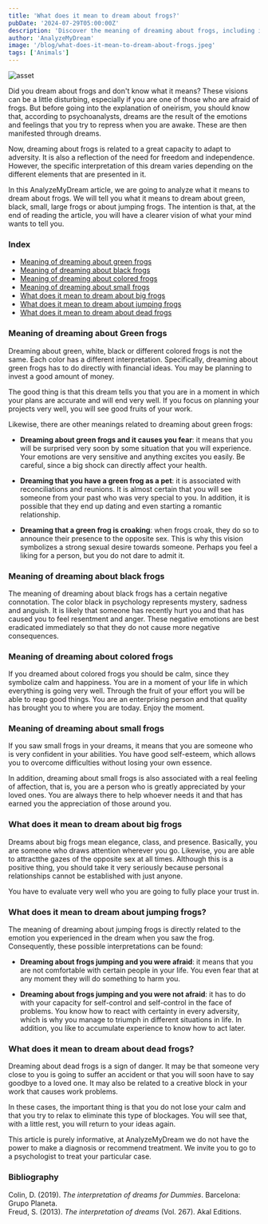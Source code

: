 ```yaml
---
title: 'What does it mean to dream about frogs?'
pubDate: '2024-07-29T05:00:00Z'
description: 'Discover the meaning of dreaming about frogs, including interpretations of green, black, small, large, and jumping frogs.'
author: 'AnalyzeMyDream'
image: '/blog/what-does-it-mean-to-dream-about-frogs.jpeg'
tags: ['Animals']
---
```


![asset](/blog/what-does-it-mean-to-dream-about-frogs.jpeg)

Did you dream about frogs and don't know what it means? These visions can be a little disturbing, especially if you are one of those who are afraid of frogs. But before going into the explanation of oneirism, you should know that, according to psychoanalysts, dreams are the result of the emotions and feelings that you try to repress when you are awake. These are then manifested through dreams.

Now, dreaming about frogs is related to a great capacity to adapt to adversity. It is also a reflection of the need for freedom and independence. However, the specific interpretation of this dream varies depending on the different elements that are presented in it.

In this AnalyzeMyDream article, we are going to analyze what it means to dream about frogs. We will tell you what it means to dream about green, black, small, large frogs or about jumping frogs. The intention is that, at the end of reading the article, you will have a clearer vision of what your mind wants to tell you.

### Index

- [Meaning of dreaming about green frogs](#meaning-of-dreaming-about-green-frogs)
- [Meaning of dreaming about black frogs](#meaning-of-dreaming-about-black-frogs)
- [Meaning of dreaming about colored frogs](#meaning-of-dreaming-about-colored-frogs)
- [Meaning of dreaming about small frogs](#meaning-of-dreaming-about-small-frogs)
- [What does it mean to dream about big frogs](#what-does-it-mean-to-dream-about-big-frogs)
- [What does it mean to dream about jumping frogs](#what-does-it-mean-to-dream-about-jumping-frogs)
- [What does it mean to dream about dead frogs](#what-does-it-mean-to-dream-about-dead-frogs)

### Meaning of dreaming about Green frogs

Dreaming about green, white, black or different colored frogs is not the same. Each color has a different interpretation. Specifically, dreaming about green frogs has to do directly with financial ideas. You may be planning to invest a good amount of money.

The good thing is that this dream tells you that you are in a moment in which your plans are accurate and will end very well. If you focus on planning your projects very well, you will see good fruits of your work.

Likewise, there are other meanings related to dreaming about green frogs:

- **Dreaming about green frogs and it causes you fear**: it means that you will be surprised very soon by some situation that you will experience. Your emotions are very sensitive and anything excites you easily. Be careful, since a big shock can directly affect your health.

- **Dreaming that you have a green frog as a pet**: it is associated with reconciliations and reunions. It is almost certain that you will see someone from your past who was very special to you. In addition, it is possible that they end up dating and even starting a romantic relationship.

- **Dreaming that a green frog is croaking**: when frogs croak, they do so to announce their presence to the opposite sex. This is why this vision symbolizes a strong sexual desire towards someone. Perhaps you feel a liking for a person, but you do not dare to admit it.

### Meaning of dreaming about black frogs

The meaning of dreaming about black frogs has a certain negative connotation. The color black in psychology represents mystery, sadness and anguish. It is likely that someone has recently hurt you and that has caused you to feel resentment and anger. These negative emotions are best eradicated immediately so that they do not cause more negative consequences.

### Meaning of dreaming about colored frogs

If you dreamed about colored frogs you should be calm, since they symbolize calm and happiness. You are in a moment of your life in which everything is going very well. Through the fruit of your effort you will be able to reap good things. You are an enterprising person and that quality has brought you to where you are today. Enjoy the moment.

### Meaning of dreaming about small frogs

If you saw small frogs in your dreams, it means that you are someone who is very confident in your abilities. You have good self-esteem, which allows you to overcome difficulties without losing your own essence.

In addition, dreaming about small frogs is also associated with a real feeling of affection, that is, you are a person who is greatly appreciated by your loved ones. You are always there to help whoever needs it and that has earned you the appreciation of those around you.

### What does it mean to dream about big frogs

Dreams about big frogs mean elegance, class, and presence. Basically, you are someone who draws attention wherever you go. Likewise, you are able to attractthe gazes of the opposite sex at all times. Although this is a positive thing, you should take it very seriously because personal relationships cannot be established with just anyone.

You have to evaluate very well who you are going to fully place your trust in.

### What does it mean to dream about jumping frogs?

The meaning of dreaming about jumping frogs is directly related to the emotion you experienced in the dream when you saw the frog. Consequently, these possible interpretations can be found:

- **Dreaming about frogs jumping and you were afraid**: it means that you are not comfortable with certain people in your life. You even fear that at any moment they will do something to harm you.

- **Dreaming about frogs jumping and you were not afraid**: it has to do with your capacity for self-control and self-control in the face of problems. You know how to react with certainty in every adversity, which is why you manage to triumph in different situations in life. In addition, you like to accumulate experience to know how to act later.

### What does it mean to dream about dead frogs?

Dreaming about dead frogs is a sign of danger. It may be that someone very close to you is going to suffer an accident or that you will soon have to say goodbye to a loved one. It may also be related to a creative block in your work that causes work problems.

In these cases, the important thing is that you do not lose your calm and that you try to relax to eliminate this type of blockages. You will see that, with a little rest, you will return to your ideas again.

This article is purely informative, at AnalyzeMyDream we do not have the power to make a diagnosis or recommend treatment. We invite you to go to a psychologist to treat your particular case.


### Bibliography

Colin, D. (2019). *The interpretation of dreams for Dummies*. Barcelona: Grupo Planeta.  
Freud, S. (2013). *The interpretation of dreams* (Vol. 267). Akal Editions.